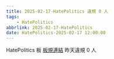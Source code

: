 ```yaml
---
title: 2025-02-17-HatePolitics 違規 0 人
tags:
    - HatePolitics
abbrlink: 2025-02-17-HatePolitics
date: HatePolitics-2025-02-17 12:00:00
---
```

HatePolitics 板 [板規連結](https://www.ptt.cc/bbs/HatePolitics/M.1617115262.A.D60.html)
昨天違規 0 人
